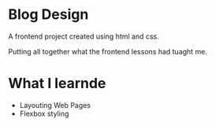# Blog Design

A frontend project created using html and css.

Putting all together what the frontend lessons had tuaght me.

# What I learnde
* Layouting Web Pages
* Flexbox styling
